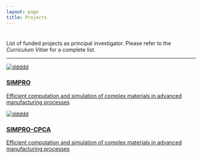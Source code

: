 ```yaml
---
layout: page
title: Projects
---
```


<p style="margin-bottom:1cm;"></p>

<div class="message">
  List of funded projects as principal investigator. Please refer to the <i>Curriculum Vitae</i> for a complete list.
</div>

---

<div class="boxes-section">
  <div class="boxes-container">
    <div class="boxes-box">
      <a class="boxes-link" href="simpro.html">
        <img src="https://s3-ap-south-1.amazonaws.com/static.awfis.com/wp-content/uploads/2017/07/07184649/ProjectManagement.jpg" alt="ddddd">
        <h3>SIMPRO</h3>
        <p>Efficient computation and simulation of complex materials in advanced manufacturing processes</p>
      </a>
    </div>
    <div class="boxes-box">
      <a class="boxes-link" href="simpro_cpca.html">
        <img src="https://s3-ap-south-1.amazonaws.com/static.awfis.com/wp-content/uploads/2017/07/07184649/ProjectManagement.jpg" alt="ddddd">
        <h3>SIMPRO-CPCA</h3>
        <p>Efficient computation and simulation of complex materials in advanced manufacturing processes</p>
      </a>
    </div>
</div>
